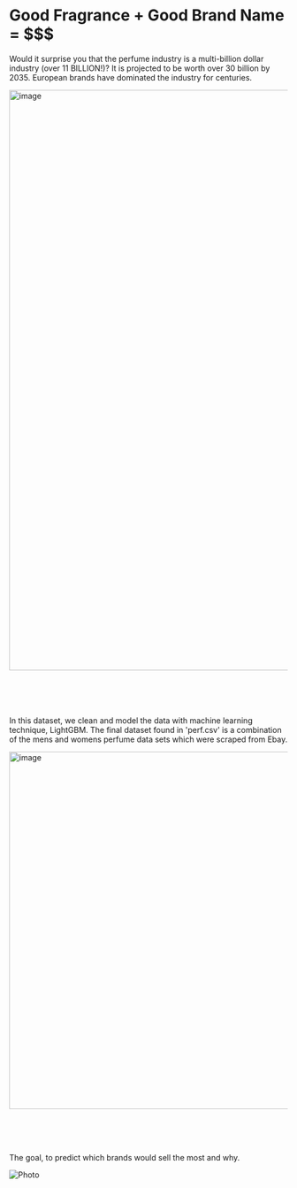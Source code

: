 # Good Fragrance + Good Brand Name = $$$
Would it surprise you that the perfume industry is a multi-billion dollar industry (over 11 BILLION!)? It is projected to be worth over 30 billion by 2035. European brands have dominated the industry for centuries.






<img width="1049" alt="image" src="https://github.com/user-attachments/assets/210f027c-1778-4e6e-a3d2-07082381f1dc" />
<br><br><br><br><br>


In this dataset, we clean and model the data with machine learning technique, LightGBM. The final dataset found in 'perf.csv' is a combination of the mens and womens perfume data sets which were scraped from Ebay.


<img width="646" alt="image" src="https://github.com/user-attachments/assets/b2ddc060-cd9f-4c2b-a81b-0e211efb13a3" />


<br><br><br>

The goal, to predict which brands would sell the most and why. 


![Photo](https://github.com/user-attachments/assets/0efe5199-72a0-4448-9474-bd08b9cb7b59)
